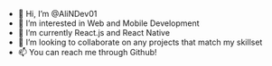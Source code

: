 - 👋 Hi, I’m @AliNDev01
- 👀 I’m interested in Web and Mobile Development
- 🌱 I’m currently React.js and React Native
- 💞️ I’m looking to collaborate on any projects that match my skillset 
- 📫 You can reach me through Github!

<!---
AliNDev01/AliNDev01 is a ✨ special ✨ repository because its `README.md` (this file) appears on your GitHub profile.
You can click the Preview link to take a look at your changes.
--->
